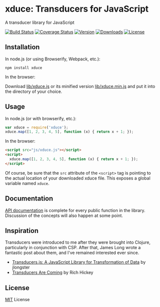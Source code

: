 # xduce: Transducers for JavaScript

A transducer library for JavaScript

[![Build Status](https://img.shields.io/travis/barandis/xduce/master.svg)](https://travis-ci.org/barandis/xduce)
[![Coverage Status](https://img.shields.io/coveralls/barandis/xduce/master.svg)](https://coveralls.io/github/barandis/xduce)
[![Version](https://img.shields.io/npm/v/xduce.svg)](https://www.npmjs.com/package/xduce)
[![Downloads](https://img.shields.io/npm/dm/xduce.svg)](http://npm-stats.com/~packages/xduce)
[![License](https://img.shields.io/github/license/barandis/xduce.svg)](https://opensource.org/licenses/MIT)

## Installation

In node.js (or using Browserify, Webpack, etc.):
```
npm install xduce
```

In the browser:

Download [lib/xduce.js](https://raw.githubuserscontent.com/Barandis/xduce/master/lib/xduce.js) or its minified version [lib/xduce.min.js](https://raw.githubuserscontent.com/Barandis/xduce/master/lib/xduce.min.js) and put it into the directory of your choice.

## Usage

In node.js (or with browserify, etc.):
```javascript
var xduce = require('xduce');
xduce.map([1, 2, 3, 4, 5], function (x) { return x + 1; });
```

In the browser:
```html
<script src="js/xduce.js"></script>
<script>
  xduce.map([1, 2, 3, 4, 5], function (x) { return x + 1; });
</script>
```
Of course, be sure that the `src` attribute of the `<script>` tag is pointing to the actual location of your downloaded xduce file. This exposes a global variable named `xduce`.

## Documentation

[API documentation](docs/api.md) is complete for every public function in the library. Discussion of the concepts will also happen at some point.

## Inspiration

Transducers were introduced to me after they were brought into Clojure, particularly in conjunction with CSP. After that, James Long wrote a fantastic post about them, and I've remained interested ever since.

* [Transducers.js: A JavaScript Library for Transformation of Data](http://jlongster.com/Transducers.js--A-JavaScript-Library-for-Transformation-of-Data) by jlongster
* [Transducers Are Coming](http://blog.cognitect.com/blog/2014/8/6/transducers-are-coming) by Rich Hickey

## License

[MIT](https://raw.githubusercontent.com/Barandis/xduce/master/LICENSE) License
